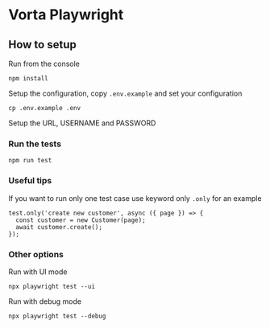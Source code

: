 # Vorta Playwright

## How to setup

Run from the console

```
npm install
```

Setup the configuration, copy `.env.example` and set your configuration

```
cp .env.example .env
```

Setup the URL, USERNAME and PASSWORD

### Run the tests

```
npm run test
```

### Useful tips

If you want to run only one test case use keyword only `.only` for an example

```
test.only('create new customer', async ({ page }) => {
  const customer = new Customer(page);
  await customer.create();
});
```

### Other options

Run with UI mode

```
npx playwright test --ui
```

Run with debug mode

```
npx playwright test --debug
```
